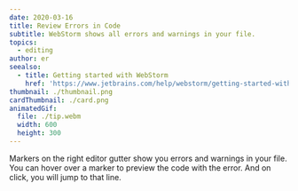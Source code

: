 ```yaml
---
date: 2020-03-16
title: Review Errors in Code
subtitle: WebStorm shows all errors and warnings in your file.
topics:
  - editing
author: er
seealso:
  - title: Getting started with WebStorm
    href: 'https://www.jetbrains.com/help/webstorm/getting-started-with-webstorm.html'
thumbnail: ./thumbnail.png
cardThumbnail: ./card.png
animatedGif:
  file: ./tip.webm
  width: 600
  height: 300
---
```

Markers on the right editor gutter show you errors and warnings in your 
file. You can hover over a marker to preview the code with the error. And 
on click, you will jump to that line.
